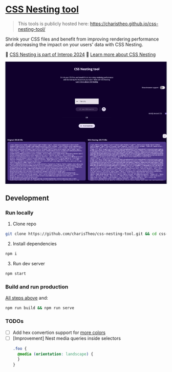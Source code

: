 # [CSS Nesting tool](https://charistheo.github.io/css-nesting-tool/)

> This tools is publicly hosted here: https://charistheo.github.io/css-nesting-tool/

Shrink your CSS files and benefit from improving rendering performance and decreasing the impact on your users' data with CSS Nesting.

🎉 [CSS Nesting is part of Interop 2024](https://github.com/web-platform-tests/interop/issues/420)
📖 [Learn more about CSS Nesting](https://developer.chrome.com/articles/css-nesting/)

![CSS nesting tool demo screenshot](./demo-screenshot.png)

## Development

### Run locally

1. Clone repo

```sh
git clone https://github.com/charisTheo/css-nesting-tool.git && cd css-nesting-tool
```

2. Install dependencies

```sh
npm i
```

3. Run dev server

```sh
npm start
```

### Build and run production

[All steps above](#run-locally) and:

```sh
npm run build && npm run serve
```

### TODOs

- [ ] Add hex convertion support for [more colors](https://colorjs.io/docs/spaces)
- [ ] [Improvement] Nest media queries inside selectors
    ```css
    .foo {
      @media (orientation: landscape) {
      }
    }
    ```